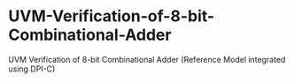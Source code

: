 # UVM-Verification-of-8-bit-Combinational-Adder
UVM Verification of 8-bit Combinational Adder (Reference Model integrated using DPI-C)

